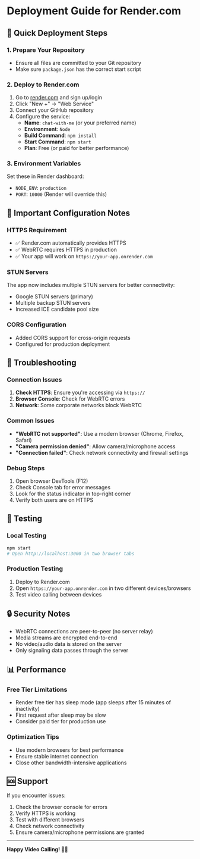 # Deployment Guide for Render.com

## 🚀 Quick Deployment Steps

### 1. **Prepare Your Repository**
- Ensure all files are committed to your Git repository
- Make sure `package.json` has the correct start script

### 2. **Deploy to Render.com**
1. Go to [render.com](https://render.com) and sign up/login
2. Click "New +" → "Web Service"
3. Connect your GitHub repository
4. Configure the service:
   - **Name**: `chat-with-me` (or your preferred name)
   - **Environment**: `Node`
   - **Build Command**: `npm install`
   - **Start Command**: `npm start`
   - **Plan**: Free (or paid for better performance)

### 3. **Environment Variables**
Set these in Render dashboard:
- `NODE_ENV`: `production`
- `PORT`: `10000` (Render will override this)

## 🔧 **Important Configuration Notes**

### **HTTPS Requirement**
- ✅ Render.com automatically provides HTTPS
- ✅ WebRTC requires HTTPS in production
- ✅ Your app will work on `https://your-app.onrender.com`

### **STUN Servers**
The app now includes multiple STUN servers for better connectivity:
- Google STUN servers (primary)
- Multiple backup STUN servers
- Increased ICE candidate pool size

### **CORS Configuration**
- Added CORS support for cross-origin requests
- Configured for production deployment

## 🐛 **Troubleshooting**

### **Connection Issues**
1. **Check HTTPS**: Ensure you're accessing via `https://`
2. **Browser Console**: Check for WebRTC errors
3. **Network**: Some corporate networks block WebRTC

### **Common Issues**
- **"WebRTC not supported"**: Use a modern browser (Chrome, Firefox, Safari)
- **"Camera permission denied"**: Allow camera/microphone access
- **"Connection failed"**: Check network connectivity and firewall settings

### **Debug Steps**
1. Open browser DevTools (F12)
2. Check Console tab for error messages
3. Look for the status indicator in top-right corner
4. Verify both users are on HTTPS

## 📱 **Testing**

### **Local Testing**
```bash
npm start
# Open http://localhost:3000 in two browser tabs
```

### **Production Testing**
1. Deploy to Render.com
2. Open `https://your-app.onrender.com` in two different devices/browsers
3. Test video calling between devices

## 🔒 **Security Notes**

- WebRTC connections are peer-to-peer (no server relay)
- Media streams are encrypted end-to-end
- No video/audio data is stored on the server
- Only signaling data passes through the server

## 📊 **Performance**

### **Free Tier Limitations**
- Render free tier has sleep mode (app sleeps after 15 minutes of inactivity)
- First request after sleep may be slow
- Consider paid tier for production use

### **Optimization Tips**
- Use modern browsers for best performance
- Ensure stable internet connection
- Close other bandwidth-intensive applications

## 🆘 **Support**

If you encounter issues:
1. Check the browser console for errors
2. Verify HTTPS is working
3. Test with different browsers
4. Check network connectivity
5. Ensure camera/microphone permissions are granted

---

**Happy Video Calling! 🎥✨**
